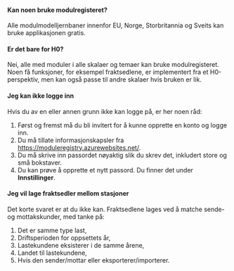 ﻿#### Kan noen bruke modulregisteret?
Alle modulmodelljernbaner innenfor EU, Norge, Storbritannia og Sveits
kan bruke applikasjonen gratis.

#### Er det bare for H0?
Nei, alle med moduler i alle skalaer og temaer kan bruke modulregisteret.
Noen få funksjoner, for eksempel fraktsedlene, er implementert fra
et H0-perspektiv, men kan også passe til andre skalaer hvis bruken er lik.

#### Jeg kan ikke logge inn
Hvis du av en eller annen grunn ikke kan logge på, er her noen råd:
1. Først og fremst må du bli invitert for å kunne opprette en konto og logge inn.
2. Du må tillate informasjonskapsler fra https://moduleregistry.azurewebsites.net/.
3. Du må skrive inn passordet nøyaktig slik du skrev det, inkludert store og små bokstaver.
4. Du kan prøve å opprette et nytt passord. Du finner det under **Innstillinger**.

#### Jeg vil lage fraktsedler mellom stasjoner
Det korte svaret er at du ikke kan.
Fraktsedlene lages ved å matche sende- og mottakskunder,
med tanke på:
1) Det er samme type last,
2) Driftsperioden for oppsettets år,
3) Lastekundene eksisterer i de samme årene,
4) Landet til lastekundene,
5) Hvis den sender/mottar eller eksporterer/importerer.


